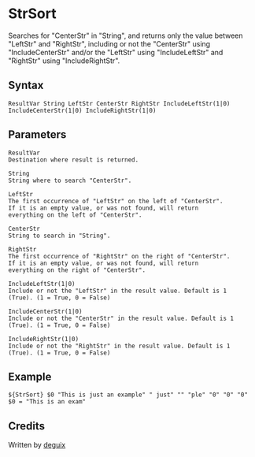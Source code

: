 # StrSort

Searches for "CenterStr" in "String", and returns only the value between "LeftStr" and "RightStr", including or not the "CenterStr" using "IncludeCenterStr" and/or the "LeftStr" using "IncludeLeftStr" and "RightStr" using "IncludeRightStr".

## Syntax

    ResultVar String LeftStr CenterStr RightStr IncludeLeftStr(1|0) IncludeCenterStr(1|0) IncludeRightStr(1|0)

## Parameters

    ResultVar
    Destination where result is returned.

    String
    String where to search "CenterStr".

    LeftStr
    The first occurrence of "LeftStr" on the left of "CenterStr".
    If it is an empty value, or was not found, will return
    everything on the left of "CenterStr".

    CenterStr
    String to search in "String".

    RightStr
    The first occurrence of "RightStr" on the right of "CenterStr".
    If it is an empty value, or was not found, will return
    everything on the right of "CenterStr".

    IncludeLeftStr(1|0)
    Include or not the "LeftStr" in the result value. Default is 1
    (True). (1 = True, 0 = False)

    IncludeCenterStr(1|0)
    Include or not the "CenterStr" in the result value. Default is 1
    (True). (1 = True, 0 = False)

    IncludeRightStr(1|0)
    Include or not the "RightStr" in the result value. Default is 1
    (True). (1 = True, 0 = False)

## Example

    ${StrSort} $0 "This is just an example" " just" "" "ple" "0" "0" "0"
    $0 = "This is an exam"

## Credits

Written by [deguix][1]

[1]: http://nsis.sourceforge.net/User:Deguix
